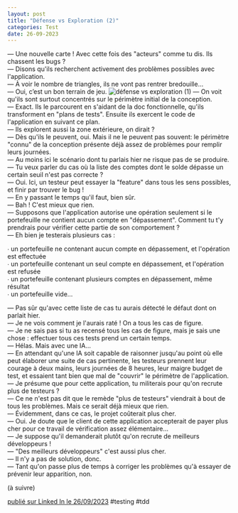 ```yaml
---
layout: post
title: "Défense vs Exploration (2)"
categories: Test
date: 26-09-2023
---
```

— Une nouvelle carte ! Avec cette fois des "acteurs" comme tu dis. Ils chassent les bugs ?\
— Disons qu'ils recherchent activement des problèmes possibles avec l'application.\
— À voir le nombre de triangles, ils ne vont pas rentrer bredouille…\
— Oui, c’est un bon terrain de jeu.
![défense vs exploration (1)](/images/defense-exploration-2.png)
— On voit qu'ils sont surtout concentrés sur le périmètre initial de la conception.\
— Exact. Ils le parcourent en s'aidant de la doc fonctionnelle, qu'ils transforment en "plans de tests". Ensuite ils exercent le code de l'application en suivant ce plan.\
— Ils explorent aussi la zone extérieure, on dirait ?\
— Dès qu'ils le peuvent, oui. Mais il ne le peuvent pas souvent: le périmètre "connu" de la conception présente déjà assez de problèmes pour remplir leurs journées.\
— Au moins ici le scénario dont tu parlais hier ne risque pas de se produire.\
— Tu veux parler du cas où la liste des comptes dont le solde dépasse un certain seuil n'est pas correcte ?\
— Oui. Ici, un testeur peut essayer la "feature" dans tous les sens possibles, et finir par trouver le bug !\
— En y passant le temps qu'il faut, bien sûr.\
— Bah ! C'est mieux que rien.\
— Supposons que l'application autorise une opération seulement si le portefeuille ne contient aucun compte en "dépassement". Comment tu t'y prendrais pour vérifier cette partie de son comportement ?\
— Eh bien je testerais plusieurs cas :

∙ un portefeuille ne contenant aucun compte en dépassement, et l'opération est effectuée\
∙ un portefeuille contenant un seul compte en dépassement, et l'opération est refusée\
∙ un portefeuille contenant plusieurs comptes en dépassement, même résultat\
∙ un portefeuille vide…

— Pas sûr qu'avec cette liste de cas tu aurais détecté le défaut dont on parlait hier.\
— Je ne vois comment je l'aurais raté ! On a tous les cas de figure.\
— Je ne sais pas si tu as recensé tous les cas de figure, mais je sais une chose : effectuer tous ces tests prend un certain temps.\
— Hélas. Mais avec une IA…\
— En attendant qu'une IA soit capable de raisonner jusqu'au point où elle peut élaborer une suite de cas pertinente, les testeurs prennent leur courage à deux mains, leurs journées de 8 heures, leur maigre budget de test, et essaient tant bien que mal de "couvrir" le périmètre de l'application.\
— Je présume que pour cette application, tu militerais pour qu'on recrute plus de testeurs ?\
— Ce ne n'est pas dit que le remède "plus de testeurs" viendrait à bout de tous les problèmes. Mais ce serait déjà mieux que rien.\
— Évidemment, dans ce cas, le projet coûterait plus cher.\
— Oui. Je doute que le client de cette application accepterait de payer plus cher pour ce travail de vérification assez élémentaire…\
— Je suppose qu'il demanderait plutôt qu'on recrute de meilleurs développeurs !\
— "Des meilleurs développeurs" c'est aussi plus cher.\
— Il n'y a pas de solution, donc.\
— Tant qu'on passe plus de temps à corriger les problèmes qu'à essayer de prévenir leur apparition, non.

(à suivre)

[publié sur Linked In le 26/09/2023](https://www.linkedin.com/posts/christophe-thibaut-35b4657_testing-tdd-activity-7112302315646115841-1_VO?utm_source=share&utm_medium=member_desktop)
#testing #tdd

